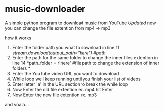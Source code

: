 # music-downloader
A simple python program to download music from YouTube
*Updated*
now you can change the file extention from mp4 -> mp3

how it works

1. Enter the folder path you wnat to download in line 11 *stream.download(output_path="here") #path*
2. Enter the path for the same folder to change the inner files extention in line 14 *path_folder = r'here' #file path to change the extension of inner folders *
3. Enter the YouTube video URL you want to download
4. While loop well keep running until you finish your list of videos
5. Enter letter 'a' in the URL section to break the while loop
6. Now Enter the old file extention ex. mp4 hit Enter
7. Now Enter the new file extention ex. mp3 

and voala...

